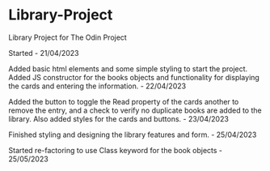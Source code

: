 # Library-Project
 Library Project for The Odin Project

Started - 21/04/2023

Added basic html elements and some simple styling to start the project.
Added JS constructor for the books objects and functionality for displaying the cards and entering the information. - 22/04/2023

Added the button to toggle the Read property of the cards another to remove the entry, and a check to verify no duplicate books are added to the library.
Also added styles for the cards and buttons. - 23/04/2023

Finished styling and designing the library features and form. - 25/04/2023

Started re-factoring to use Class keyword for the book objects - 25/05/2023
